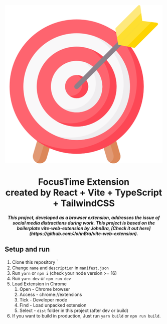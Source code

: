 <div align="center">
<img src="public/target.png" alt="logo"/>
<h1> FocusTime Extension <br/>created by React + Vite + TypeScript + TailwindCSS</h1>

<h5>
This project, developed as a browser extension, addresses the issue of social media distractions during work. This project is based on the boilerplate <b>vite-web-extension</b> by JohnBra, [Check it out here](https://github.com/JohnBra/vite-web-extension). 
</h5>

</div>

## Setup and run
1. Clone this repository｀
2. Change `name` and `description` in `manifest.json`
3. Run `yarn` or `npm i` (check your node version >= 16)
4. Run `yarn dev` or `npm run dev`
5. Load Extension in Chrome
   1. Open - Chrome browser
   2. Access - chrome://extensions
   3. Tick - Developer mode
   4. Find - Load unpacked extension
   5. Select - `dist` folder in this project (after dev or build)
6. If you want to build in production, Just run `yarn build` or `npm run build`.
